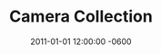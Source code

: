 ---
layout: post
title: "Camera Collection"
date: 2011-01-01 12:00:00 -0600
short: camera-collection
summary: "A collection of 100 pixelated cameras."
datelong: "2011"
image: camera-collection.gif
link: http://b.illbrown.com/cameracollection/
linktext: Visit Project Site
---